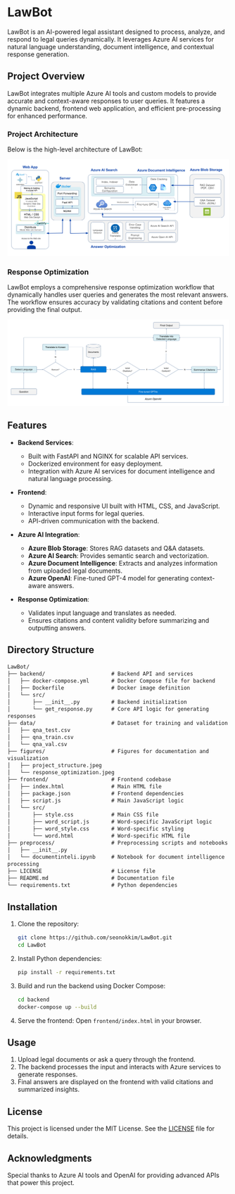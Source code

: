 
# LawBot

LawBot is an AI-powered legal assistant designed to process, analyze, and respond to legal queries dynamically. It leverages Azure AI services for natural language understanding, document intelligence, and contextual response generation.

## Project Overview

LawBot integrates multiple Azure AI tools and custom models to provide accurate and context-aware responses to user queries. It features a dynamic backend, frontend web application, and efficient pre-processing for enhanced performance.

### Project Architecture

Below is the high-level architecture of LawBot:

![Project Architecture](./figures/project_structure.png)

### Response Optimization

LawBot employs a comprehensive response optimization workflow that dynamically handles user queries and generates the most relevant answers. The workflow ensures accuracy by validating citations and content before providing the final output.

![Response Optimization Workflow](./figures/response_optimization.png)

## Features

- **Backend Services**:
  - Built with FastAPI and NGINX for scalable API services.
  - Dockerized environment for easy deployment.
  - Integration with Azure AI services for document intelligence and natural language processing.

- **Frontend**:
  - Dynamic and responsive UI built with HTML, CSS, and JavaScript.
  - Interactive input forms for legal queries.
  - API-driven communication with the backend.

- **Azure AI Integration**:
  - **Azure Blob Storage**: Stores RAG datasets and Q&A datasets.
  - **Azure AI Search**: Provides semantic search and vectorization.
  - **Azure Document Intelligence**: Extracts and analyzes information from uploaded legal documents.
  - **Azure OpenAI**: Fine-tuned GPT-4 model for generating context-aware answers.

- **Response Optimization**:
  - Validates input language and translates as needed.
  - Ensures citations and content validity before summarizing and outputting answers.

## Directory Structure

```
LawBot/
├── backend/                     # Backend API and services
│   ├── docker-compose.yml       # Docker Compose file for backend
│   ├── Dockerfile               # Docker image definition
│   └── src/
│       ├── __init__.py          # Backend initialization
│       └── get_response.py      # Core API logic for generating responses
├── data/                        # Dataset for training and validation
│   ├── qna_test.csv
│   ├── qna_train.csv
│   └── qna_val.csv
├── figures/                     # Figures for documentation and visualization
│   ├── project_structure.jpeg
│   └── response_optimization.jpeg
├── frontend/                    # Frontend codebase
│   ├── index.html               # Main HTML file
│   ├── package.json             # Frontend dependencies
│   ├── script.js                # Main JavaScript logic
│   └── src/
│       ├── style.css            # Main CSS file
│       ├── word_script.js       # Word-specific JavaScript logic
│       ├── word_style.css       # Word-specific styling
│       └── word.html            # Word-specific HTML file
├── preprocess/                  # Preprocessing scripts and notebooks
│   ├── __init__.py
│   └── documentinteli.ipynb     # Notebook for document intelligence processing
├── LICENSE                      # License file
├── README.md                    # Documentation file
└── requirements.txt             # Python dependencies
```

## Installation

1. Clone the repository:
   ```bash
   git clone https://github.com/seonokkim/LawBot.git
   cd LawBot
   ```

2. Install Python dependencies:
   ```bash
   pip install -r requirements.txt
   ```

3. Build and run the backend using Docker Compose:
   ```bash
   cd backend
   docker-compose up --build
   ```

4. Serve the frontend:
   Open `frontend/index.html` in your browser.

## Usage

1. Upload legal documents or ask a query through the frontend.
2. The backend processes the input and interacts with Azure services to generate responses.
3. Final answers are displayed on the frontend with valid citations and summarized insights.

## License

This project is licensed under the MIT License. See the [LICENSE](./LICENSE) file for details.

## Acknowledgments

Special thanks to Azure AI tools and OpenAI for providing advanced APIs that power this project.
